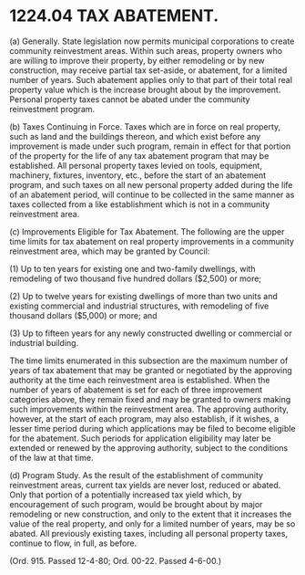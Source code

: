 1224.04 TAX ABATEMENT.
======================

​(a) Generally. State legislation now permits municipal corporations to
create community reinvestment areas. Within such areas, property owners
who are willing to improve their property, by either remodeling or by
new construction, may receive partial tax set-aside, or abatement, for a
limited number of years. Such abatement applies only to that part of
their total real property value which is the increase brought about by
the improvement. Personal property taxes cannot be abated under the
community reinvestment program.

​(b) Taxes Continuing in Force. Taxes which are in force on real
property, such as land and the buildings thereon, and which exist before
any improvement is made under such program, remain in effect for that
portion of the property for the life of any tax abatement program that
may be established. All personal property taxes levied on tools,
equipment, machinery, fixtures, inventory, etc., before the start of an
abatement program, and such taxes on all new personal property added
during the life of an abatement period, will continue to be collected in
the same manner as taxes collected from a like establishment which is
not in a community reinvestment area.

​(c) Improvements Eligible for Tax Abatement. The following are the
upper time limits for tax abatement on real property improvements in a
community reinvestment area, which may be granted by Council:

​(1) Up to ten years for existing one and two-family dwellings, with
remodeling of two thousand five hundred dollars ($2,500) or more;

​(2) Up to twelve years for existing dwellings of more than two units
and existing commercial and industrial structures, with remodeling of
five thousand dollars ($5,000) or more; and

​(3) Up to fifteen years for any newly constructed dwelling or
commercial or industrial building.

The time limits enumerated in this subsection are the maximum number of
years of tax abatement that may be granted or negotiated by the
approving authority at the time each reinvestment area is established.
When the number of years of abatement is set for each of three
improvement categories above, they remain fixed and may be granted to
owners making such improvements within the reinvestment area. The
approving authority, however, at the start of each program, may also
establish, if it wishes, a lesser time period during which applications
may be filed to become eligible for the abatement. Such periods for
application eligibility may later be extended or renewed by the
approving authority, subject to the conditions of the law at that time.

​(d) Program Study. As the result of the establishment of community
reinvestment areas, current tax yields are never lost, reduced or
abated. Only that portion of a potentially increased tax yield which, by
encouragement of such program, would be brought about by major
remodeling or new construction, and only to the extent that it increases
the value of the real property, and only for a limited number of years,
may be so abated. All previously existing taxes, including all personal
property taxes, continue to flow, in full, as before.

(Ord. 915. Passed 12-4-80; Ord. 00-22. Passed 4-6-00.)
